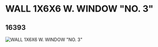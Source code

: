 # WALL 1X6X6 W. WINDOW "NO. 3"
## 16393
![WALL 1X6X6 W. WINDOW "NO. 3"](https://lc-www-live-s.legocdn.com/media/bricks/5/2/6059076.jpg)